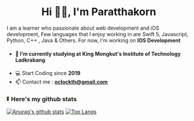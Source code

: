 <h1 align="center"> Hi 👋🏼, I'm Paratthakorn</h1>

I am a learner who passionate about web development and iOS development, Few languages that I enjoy working in are Swift 5, Javascript, Python, C++ , Java & Others. For now, I'm working on <strong>IOS Development</strong>

  - #### 🏫 I’m currently studying at <strong>King Mongkut's Institute of Technology Ladkrabang</strong>
  - 💻 Start Coding since **2019**
  - 📫 Contact me : **oclockth@gmail.com**
### ⏬ Here's my github stats 
[![Anurag's github stats](https://github-readme-stats.vercel.app/api?username=Clockwick&show_icons=true&theme=radical&hide=issues)](https://github.com/anuraghazra/github-readme-stats) 
[![Top Langs](https://github-readme-stats.vercel.app/api/top-langs/?username=Clockwick&layout=compact&theme=radical)](https://github.com/anuraghazra/github-readme-stats)

